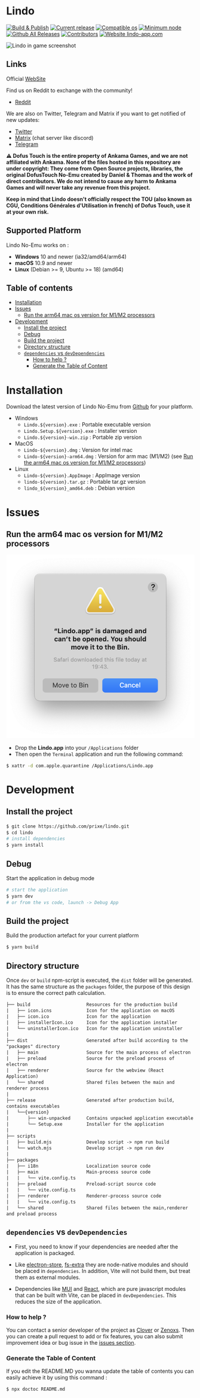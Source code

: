 # Lindo

[![Build & Publish](https://github.com/prixe/lindo/actions/workflows/build.yml/badge.svg)](https://github.com/prixe/lindo/actions/workflows/build.yml)
[![Current release](https://badgen.net/github/release/prixe/lindo)](https://github.com/prixe/lindo/releases/latest)
[![Compatible os](https://badgen.net/badge/os/windows%20%7C%20macOS%20%7C%20linux/black)](https://github.com/prixe/lindo/releases/latest)
[![Minimum node](https://img.shields.io/badge/node-%3E%3D%2016.0.0-green.svg)]()
[![Github All Releases](https://img.shields.io/github/downloads/prixe/lindo/total.svg)](https://github.com/prixe/lindo/releases)
[![Contributors](https://img.shields.io/github/contributors/prixe/lindo.svg)](https://github.com/prixe/lindo/graphs/contributors)
[![Website lindo-app.com](https://img.shields.io/website-up-down-green-red/http/shields.io.svg)](https://lindo-app.com)

![Lindo in game screenshot](./screenshots/lindo-ingame.png)

## Links
Official [WebSite](https://lindo-app.com) 

Find us on Reddit to exchange with the community!

- [Reddit](https://www.reddit.com/r/LindoApp/)

We are also on Twitter, Telegram and Matrix if you want to get notified of new updates:

- [Twitter](https://twitter.com/Lindo_Officiel)
- [Matrix](https://matrix.to/#/#lindo-official:matrix.org) (chat server like discord)
- [Telegram](https://t.me/+8jEjvFd5M-g4NTc0)


**⚠️ Dofus Touch is the entire property of Ankama Games, and we are not affiliated with Ankama. None of the files hosted in this repository are under copyright: They come from Open Source projects, libraries, the original DofusTouch No-Emu created by Daniel & Thomas and the work of direct contributors. We do not intend to cause any harm to Ankama Games and will never take any revenue from this project.**

**Keep in mind that Lindo doesn't officially respect the TOU (also known as CGU, Conditions Générales d'Utilisation in french) of Dofus Touch, use it at your own risk.**

## Supported Platform
Lindo No-Emu works on :
- **Windows** 10 and newer (ia32/amd64/arm64)
- **macOS** 10.9 and newer
- **Linux** (Debian >= 9, Ubuntu >= 18) (amd64)

## Table of contents
<!-- START doctoc generated TOC please keep comment here to allow auto update -->
<!-- DON'T EDIT THIS SECTION, INSTEAD RE-RUN doctoc TO UPDATE -->

- [Installation](#installation)
- [Issues](#issues)
  - [Run the arm64 mac os version for M1/M2 processors](#run-the-arm64-mac-os-version-for-m1m2-processors)
- [Development](#development)
  - [Install the project](#install-the-project)
  - [Debug](#debug)
  - [Build the project](#build-the-project)
  - [Directory structure](#directory-structure)
  - [`dependencies` vs `devDependencies`](#dependencies-vs-devdependencies)
    - [How to help ?](#how-to-help-)
    - [Generate the Table of Content](#generate-the-table-of-content)

<!-- END doctoc generated TOC please keep comment here to allow auto update -->

# Installation
Download the latest version of Lindo No-Emu from [Github](https://github.com/prixe/lindo/releases/latest) for your platform.

- Windows
  - `Lindo.${version}.exe` : Portable executable version 
  - `Lindo.Setup.${version}.exe` : Installer version
  - `Lindo.${version}-win.zip` : Portable zip version
- MacOS
  - `Lindo-${version}.dmg` : Version for intel mac
  - `Lindo-${version}-arm64.dmg` : Version for arm mac (M1/M2) (see [Run the arm64 mac os version for M1/M2 processors](#run-the-arm64-mac-os-version-for-m1m2-processors))
- Linux
  - `Lindo-${version}.AppImage` : AppImage version
  - `lindo-${version}.tar.gz` : Portable tar.gz version
  - `lindo_${version}_amd64.deb` : Debian version

# Issues
## Run the arm64 mac os version for M1/M2 processors
![Issue with arm64 build](./screenshots/arm64-issue.png)
- Drop the **Lindo.app** into your `/Applications` folder
- Then open the `Terminal` application and run the following command:
```bash
$ xattr -d com.apple.quarantine /Applications/Lindo.app
```

# Development

## Install the project
```sh
$ git clone https://github.com/prixe/lindo.git
$ cd lindo
# install dependencies
$ yarn install
```
## Debug

Start the application in debug mode
```sh
# start the application
$ yarn dev
# or from the vs code, launch -> Debug App
```

## Build the project

Build the production artefact for your current platform
```sh
$ yarn build
```

## Directory structure

Once `dev` or `build` npm-script is executed, the `dist` folder will be generated. It has the same structure as the `packages` folder, the purpose of this design is to ensure the correct path calculation.

```tree
├── build                     Resources for the production build
|   ├── icon.icns             Icon for the application on macOS
|   ├── icon.ico              Icon for the application
|   ├── installerIcon.ico     Icon for the application installer
|   └── uninstallerIcon.ico   Icon for the application uninstaller
|
├── dist                      Generated after build according to the "packages" directory
|   ├── main                  Source for the main process of electron
|   ├── preload               Source for the preload process of electron
|   ├── renderer              Source for the webview (React Application)
|   └── shared                Shared files between the main and renderer process
|
├── release                   Generated after production build, contains executables
|   └──{version}
|       ├── win-unpacked      Contains unpacked application executable
|       └── Setup.exe         Installer for the application
|
├── scripts
|   ├── build.mjs             Develop script -> npm run build
|   └── watch.mjs             Develop script -> npm run dev
|
├── packages
|   ├── i18n                  Localization source code
|   ├── main                  Main-process source code
|   |   └── vite.config.ts
|   ├── preload               Preload-script source code
|   |   └── vite.config.ts
|   ├── renderer              Renderer-process source code
|   |   └── vite.config.ts
|   └── shared                Shared files between the main,renderer and preload process
```

## `dependencies` vs `devDependencies`

- First, you need to know if your dependencies are needed after the application is packaged.

- Like [electron-store](https://www.npmjs.com/package/electron-store), [fs-extra](https://www.npmjs.com/package/fs-extra) they are node-native modules and should be placed in `dependencies`. In addition, Vite will not build them, but treat them as external modules.

- Dependencies like [MUI](https://mui.com) and [React](https://www.npmjs.com/package/react), which are pure javascript modules that can be built with Vite, can be placed in `devDependencies`. This reduces the size of the application.

### How to help ?
You can contact a senior developer of the project as [Clover](https://github.com/Clover-Lindo) or [Zenoxs](https://github.com/zenoxs).
Then you can create a pull request to add or fix features, you can also submit improvement idea or bug issue in the [issues section](https://github.com/prixe/lindo/issues).

### Generate the Table of Content
If you edit the README.MD you wanna update the table of contents you can easily achieve it by using this command :
```sh
$ npx doctoc README.md
```
